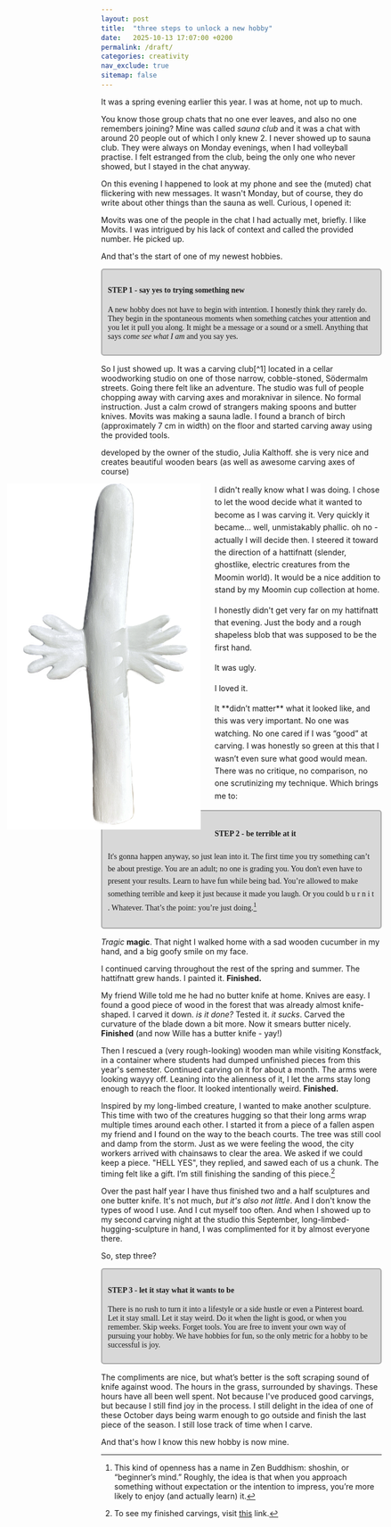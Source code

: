 ```yaml
---
layout: post
title:  "three steps to unlock a new hobby"
date:   2025-10-13 17:07:00 +0200
permalink: /draft/
categories: creativity
nav_exclude: true
sitemap: false
---
```


<style>
.hattifnatt-shape {
  float: left;
  width: 350px;
  margin: 0 24px 24px 0;
  height: auto;
  max-height: 620px;
  margin: 0 24px 24px 0;
  shape-outside: url("/assets/post-images/hattifnatt.png");
  -webkit-shape-outside: url("/assets/post-images/hattifnatt.png");
  shape-image-threshold: 0.5;
  -webkit-shape-image-threshold: 0.5;
  shape-margin: 16px;
  -webkit-shape-margin: 16px;
  clip-path: inset(0);
  -webkit-clip-path: inset(0);
  display: block;
  object-fit: contain;

}

.text-content {
  max-width: 700px;
  margin: 0 auto;
  overflow: visible;
  white-space: normal;
  line-height: 1.6;
}

/* --- Float gutter system --- */
.float-gutter {
  position: relative;
  margin-left: -350px;   /* open a gutter on the left */
  padding-left: 180px;   /* keep text start aligned */
  overflow: visible;     /* let float extend into gutter */
}

.step {
    margin-top: 10px;
    margin-bottom: 15px;
    border-radius: 5px;
    font-family: "Coral pixels";
    background: rgb(216, 216, 216);
    border: 2px solid rgb(169, 169, 169);
    padding: 10px;
}

/* --- The floated image itself --- */

</style>

It was a spring evening earlier this year. I was at home, not up to much. 

You know those group chats that no one ever leaves, and also no one remembers joining? Mine was called *sauna club* and it was a chat with around 20 people out of which I only knew 2. I never showed up to sauna club. They were always on Monday evenings, when I had volleyball practise. I felt estranged from the club, being the only one who never showed, but I stayed in the chat anyway.

On this evening I happened to look at my phone and see the (muted) chat flickering with new messages. It wasn't Monday, but of course, they do write about other things than the sauna as well. Curious, I opened it: 

<sms-chat group-by-minutes="3"
  bubble-timestamps="true"
  show-group-time="false"
  show-day-separators="true"
  locale="auto"
  my-bubble-color="#00f">
  <script type="application/json">
  [
    {"who":"them", "name":"Movits","text":"come and carve","time":"2025-03-27T17:04:34"},
    {"who":"them","text":"+46XXXXXXXXX","time":"2025-03-27T17:05:23"}
  ]
  </script>
</sms-chat>

Movits was one of the people in the chat I had actually met, briefly. I like Movits. I was intrigued by his lack of context and called the provided number. He picked up. 

And that's the start of one of my newest hobbies.

<div class="step" markdown="1">

#### **STEP 1 - say yes to trying something new**
A new hobby does not have to begin with intention. I honestly think they rarely do. They begin in the spontaneous moments when something catches your attention and you let it pull you along. It might be a message or a sound or a smell. Anything that says *come see what I am* and you say yes.
</div>

<p markdown="1">
    So I just showed up. It was a carving club[^1] located in a cellar woodworking studio on one of those narrow, cobble-stoned, Södermalm streets. Going there felt like an adventure. The studio was full of people chopping away with <span data-note="axe">carving axes</span> and moraknivar in silence. No formal instruction. Just a calm crowd of strangers making spoons and butter knives. Movits was making a sauna ladle. I found a branch of birch (approximately 7 cm in width) on the floor and started carving away using the provided tools.
</p>

<margin-note target="axe" color="rgb(0, 0, 0)">
  developed by the owner of the studio, Julia Kalthoff. she is very nice and creates beautiful wooden bears (as well as awesome carving axes of course)
</margin-note>

<div class="text-content" markdown="1">
<div class="float-gutter">
  <img src="/assets/post-images/hattifnatt.png"
       alt="Hattifnatt"
       class="hattifnatt-shape">
</div>

<p markdown="1">
I didn't really know what I was doing. I chose to let the wood decide what it wanted to become as I was carving it. Very quickly it became… well, unmistakably phallic.<span class="thought"> oh no - actually I will decide then</span>. I steered it toward the direction of a hattifnatt (slender, ghostlike, electric creatures from the Moomin world). It would be a nice addition to stand by my Moomin cup collection at home.
</p>
<p markdown="1">
I honestly didn't get very far on my hattifnatt that evening. Just the body and a rough shapeless blob that was supposed to be the first hand. 
</p>
<p markdown="1">
It was ugly.
</p>
<p markdown="1">
I loved it. 
 </p>
 <p markdown="1">
It **didn’t matter** what it looked like, and this was very important. No one was watching. No one cared if I was “good” at carving. I was honestly so green at this that I wasn’t even sure what good would mean. There was no critique, no comparison, no one scrutinizing my technique. Which brings me to:
</p>

<div class="step" markdown="1">

#### **STEP 2 - be terrible at it**
It's gonna happen anyway, so just lean into it. The first time you try something can’t be about prestige. You are an adult; no one is grading you. You don't even have to present your results. Learn to have fun while being bad. You’re allowed to make something terrible and keep it just because it made you laugh. Or you could  b u r n  i t . Whatever. That’s the point: you’re just doing.[^2]
</div>
</div>

*Tragic* **magic**. That night I walked home with a sad wooden cucumber in my hand, and a big goofy smile on my face.

I continued carving throughout the rest of the spring and summer. The hattifnatt grew hands. I painted it. **Finished.** 

My friend Wille told me he had no butter knife at home. Knives are easy. I found a good piece of wood in the forest that was already almost knife-shaped. I carved it down. *is it done?* Tested it. *it sucks*. Carved the curvature of the blade down a bit more. Now it smears butter nicely. **Finished** (and now Wille has a butter knife - yay!)

Then I rescued a (very rough-looking) wooden man while visiting Konstfack, in a container where students had dumped unfinished pieces from this year's semester. Continued carving on it for about a month. The arms were looking wayyy off. Leaning into the alienness of it, I let the arms stay long enough to reach the floor. It looked intentionally weird. **Finished.**

Inspired by my long-limbed creature, I wanted to make another sculpture. This time with two of the creatures hugging so that their long arms wrap multiple times around each other. I started it from a piece of a fallen aspen my friend and I found on the way to the beach courts. The tree was still cool and damp from the storm. Just as we were feeling the wood, the city workers arrived with chainsaws to clear the area. We asked if we could keep a piece. "HELL YES", they replied, and sawed each of us a chunk. The timing felt like a gift. I’m still finishing the sanding of this piece.[^3]

Over the past half year I have thus finished two and a half sculptures and one butter knife. It's not much, *but it's also not little*. And I don't know the types of wood I use. And I cut myself too often. And when I showed up to my second carving night at the studio this September, long-limbed-hugging-sculpture in hand, I was complimented for it by almost everyone there.

So, step three? 

<div class="step" markdown="1">

#### **STEP 3 - let it stay what it wants to be**
There is no rush to turn it into a lifestyle or a side hustle or even a Pinterest board. Let it stay small. Let it stay weird.
Do it when the light is good, or when you remember. Skip weeks. Forget tools. You are free to invent your own way of pursuing your hobby. We have hobbies for fun, so the only metric for a hobby to be successful is joy.
</div>

The compliments are nice, but what’s better is the soft scraping sound of knife against wood. The hours in the grass, surrounded by shavings. These hours have all been well spent. Not because I've produced good carvings, but because I still find joy in the process. I still delight in the idea of one of these October days being warm enough to go outside and finish the last piece of the season. I still lose track of time when I carve. 

And that's how I know this new hobby is now mine.

[^1]: Check it out <a href="https://www.kalthoffaxes.se/" target="_blank" rel="noopener noreferrer">here</a>.
[^2]: This kind of openness has a name in Zen Buddhism: shoshin, or “beginner’s mind.” Roughly, the idea is that when you approach something without expectation or the intention to impress, you’re more likely to enjoy (and actually learn) it.
[^3]: To see my finished carvings, visit <a href="/carvings/" target="_blank" rel="noopener noreferrer">this</a> link.
